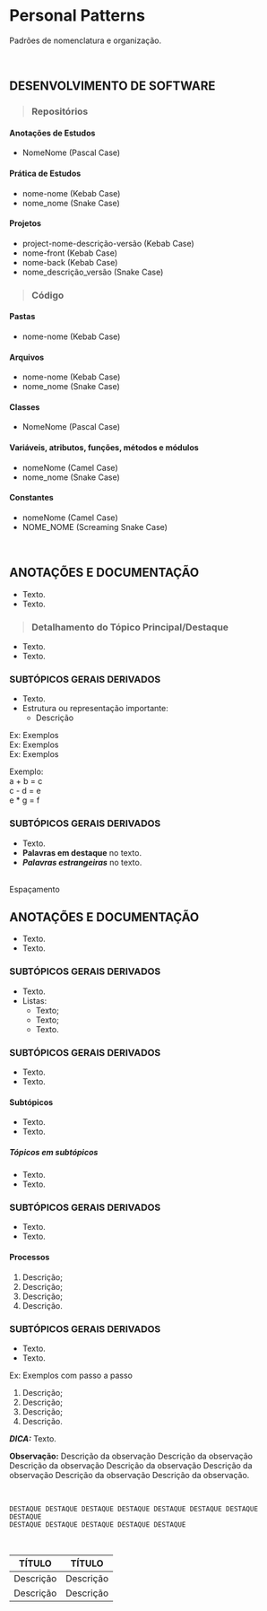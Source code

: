 # Personal Patterns
Padrões de nomenclatura e organização.

<br>

## DESENVOLVIMENTO DE SOFTWARE

> ### Repositórios

#### Anotações de Estudos
* NomeNome (Pascal Case)

#### Prática de Estudos
* nome-nome (Kebab Case)
* nome_nome (Snake Case)

#### Projetos
* project-nome-descrição-versão (Kebab Case)
* nome-front (Kebab Case)
* nome-back (Kebab Case)
* nome_descrição_versão (Snake Case)

> ### Código

#### Pastas
* nome-nome (Kebab Case)

#### Arquivos 
* nome-nome (Kebab Case)
* nome_nome (Snake Case)

#### Classes 
* NomeNome (Pascal Case)

#### Variáveis, atributos, funções, métodos e módulos
* nomeNome (Camel Case)
* nome_nome (Snake Case)

#### Constantes
* nomeNome (Camel Case)
* NOME_NOME (Screaming Snake Case)

<br>

## ANOTAÇÕES E DOCUMENTAÇÃO
* Texto.
* Texto.

> ### Detalhamento do Tópico Principal/Destaque
* Texto.
* Texto.

### SUBTÓPICOS GERAIS DERIVADOS
* Texto.
* Estrutura ou representação importante:
  - Descrição

Ex: Exemplos  
Ex: Exemplos  
Ex: Exemplos  

Exemplo:  
a + b = c  
c - d = e  
e * g = f  

### SUBTÓPICOS GERAIS DERIVADOS
* Texto.
* **Palavras em destaque** no texto.
* ***Palavras estrangeiras*** no texto.

<br> Espaçamento

## ANOTAÇÕES E DOCUMENTAÇÃO
* Texto.
* Texto.

### SUBTÓPICOS GERAIS DERIVADOS
* Texto.
* Listas:
  - Texto;
  - Texto;
  - Texto.

### SUBTÓPICOS GERAIS DERIVADOS
* Texto.
* Texto.

#### Subtópicos
* Texto.
* Texto.

##### Tópicos em subtópicos
* Texto.
* Texto.

### SUBTÓPICOS GERAIS DERIVADOS
* Texto.
* Texto.

#### Processos
1. Descrição;
2. Descrição;
3. Descrição;
4. Descrição.

### SUBTÓPICOS GERAIS DERIVADOS
* Texto.
* Texto.

Ex: Exemplos com passo a passo  
1. Descrição;
2. Descrição;
3. Descrição;
4. Descrição.

***DICA:*** Texto.

**Observação:** Descrição da observação Descrição da observação Descrição da observação Descrição da observação Descrição da observação Descrição da observação Descrição da observação.

<br>

~~~
DESTAQUE DESTAQUE DESTAQUE DESTAQUE DESTAQUE DESTAQUE DESTAQUE DESTAQUE
DESTAQUE DESTAQUE DESTAQUE DESTAQUE DESTAQUE 
~~~

<br>

| TÍTULO    | TÍTULO    |
| --------- | --------- |
| Descrição | Descrição |
| Descrição | Descrição |
